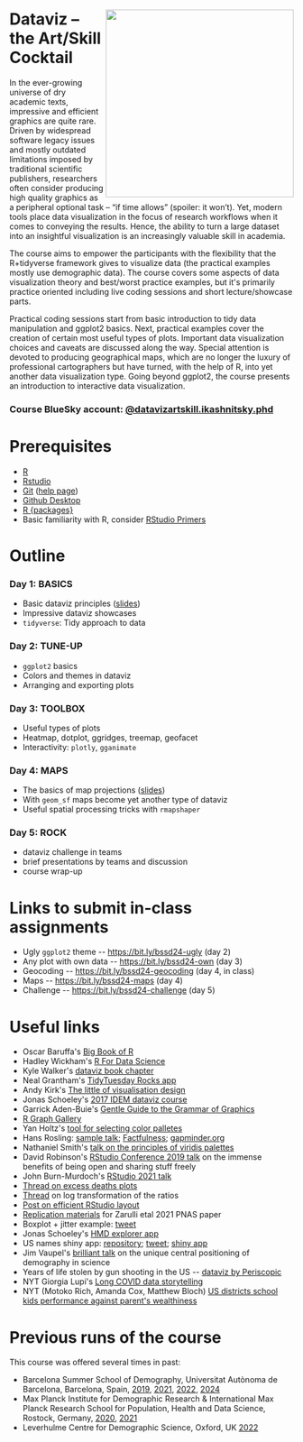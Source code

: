 # <img src="https://i.imgur.com/MJVQRTh.png" align="right" width="333" height="333" />Dataviz – the Art/Skill Cocktail


In the ever-growing universe of dry academic texts, impressive and efficient graphics are quite rare. Driven by widespread software legacy issues and mostly outdated limitations imposed by traditional scientific publishers, researchers often consider producing high quality graphics as a peripheral optional task – “if time allows” (spoiler: it won’t). Yet, modern tools place data visualization in the focus of research workflows when it comes to conveying the results. Hence, the ability to turn a large dataset into an insightful visualization is an increasingly valuable skill in academia.

The course aims to empower the participants with the flexibility that the R+tidyverse framework gives to visualize data (the practical examples mostly use demographic data). The course covers some aspects of data visualization theory and best/worst practice examples, but it's primarily practice oriented including live coding sessions and short lecture/showcase parts.

Practical coding sessions start from basic introduction to tidy data manipulation and ggplot2 basics. Next, practical examples cover the creation of certain most useful types of plots. Important data visualization choices and caveats are discussed along the way. Special attention is devoted to producing geographical maps, which are no longer the luxury of professional cartographers but have turned, with the help of R, into yet another data visualization type. Going beyond ggplot2, the course presents an introduction to interactive data visualization.

### Course BlueSky account: [@datavizartskill.ikashnitsky.phd](https://bsky.app/profile/datavizartskill.ikashnitsky.phd)

<!-- Video lectures: https://bit.ly/dataviz-art-skill -->

# Prerequisites
- [R](https://cloud.r-project.org)  
- [Rstudio](https://www.rstudio.com/products/rstudio/download/#download)  
- [Git](https://git-scm.com/downloads) ([help page](https://support.rstudio.com/hc/en-us/articles/200532077-Version-Control-with-Git-and-SVN))
- [Github Desktop](https://github.com/apps/desktop)
- [R {packages}](/day1/install-pkg.R)
- Basic familiarity with R, consider [RStudio Primers](https://rstudio.cloud/learn/primers)


# Outline

### Day 1: BASICS
- Basic dataviz principles ([slides][slides-gg])
- Impressive dataviz showcases
- `tidyverse`: Tidy approach to data

### Day 2: TUNE-UP
- `ggplot2` basics
- Colors and themes in dataviz
- Arranging and exporting plots

### Day 3: TOOLBOX
- Useful types of plots
- Heatmap, dotplot, ggridges, treemap, geofacet
- Interactivity: `plotly`, `gganimate`

### Day 4: MAPS
- The basics of map projections ([slides][slides-maps])
- With `geom_sf` maps become yet another type of dataviz
- Useful spatial processing tricks with `rmapshaper`

### Day 5: ROCK
- dataviz challenge in teams
- brief presentations by teams and discussion
- course wrap-up

[slides-gg]: https://ikashnitsky.github.io/dataviz-art-skill/slides/slides-dataviz-bssd.html
[slides-maps]: https://ikashnitsky.github.io/dataviz-art-skill/slides/slides-maps-bssd.html


# Links to submit in-class assignments
- Ugly `ggplot2` theme -- https://bit.ly/bssd24-ugly (day 2)
- Any plot with own data -- https://bit.ly/bssd24-own (day 3)
- Geocoding -- https://bit.ly/bssd24-geocoding (day 4, in class)
- Maps -- https://bit.ly/bssd24-maps (day 4)
- Challenge -- https://bit.ly/bssd24-challenge (day 5)



# Useful links
- Oscar Baruffa's [Big Book of R](https://www.bigbookofr.com)
- Hadley Wickham's [R For Data Science](https://r4ds.had.co.nz)
- Kyle Walker's [dataviz book chapter](https://walker-data.com/census-r/exploring-us-census-data-with-visualization.html)
- Neal Grantham's [TidyTuesday Rocks app](https://nsgrantham.shinyapps.io/tidytuesdayrocks/)
- Andy Kirk's [The little of visualisation design](https://visualisingdata.com/the-little-of-visualisation-design/) 
- Jonas Schoeley's [2017 IDEM dataviz course](https://github.com/jschoeley/idem_viz)
- Garrick Aden-Buie's [Gentle Guide to the Grammar of Graphics](https://pkg.garrickadenbuie.com/gentle-ggplot2)   
- [R Graph Gallery](https://r-graph-gallery.com/)
- Yan Holtz's [tool for selecting color palletes](https://python-graph-gallery.com/color-palette-finder/)
- Hans Rosling: [sample talk](https://youtu.be/BZoKfap4g4w); [Factfulness](https://www.amazon.com/Factfulness-Reasons-World-Things-Better/dp/1250107814); [gapminder.org](https://www.gapminder.org/tools/#$chart-type=bubbles&url=v1)
- Nathaniel Smith's [talk on the principles of viridis palettes](https://youtu.be/xAoljeRJ3lU)
- David Robinson's [RStudio Conference 2019 talk](https://posit.co/resources/videos/the-unreasonable-effectiveness-of-public-work/) on the immense benefits of being open and sharing stuff freely 
- John Burn-Murdoch's [RStudio 2021 talk](https://youtu.be/L5_4kuoiiKU)
- [Thread on excess deaths plots](https://twitter.com/ikashnitsky/status/1409472083965349892) 
- [Thread](https://twitter.com/ikashnitsky/status/1380247006170509312) on log transformation of the ratios
- [Post on efficient RStudio layout](https://ikashnitsky.github.io/2018/perfect-rstudio-layout/)
- [Replication materials](https://github.com/ikashnitsky/sex-gap-e0-pnas) for Zarulli etal 2021 PNAS paper
- Boxplot + jitter example: [tweet](https://twitter.com/ikashnitsky/status/1403645553637011461)  
- Jonas Schoeley's [HMD explorer app](https://jschoeley.shinyapps.io/hmdexp/)
- US names shiny app: [repository](https://github.com/ikashnitsky/us-names-app); [tweet](https://twitter.com/ikashnitsky/status/1203840297911889920); [shiny app](https://ikashnitsky.shinyapps.io/us-names/)  
- Jim Vaupel's [brilliant talk](https://twitter.com/ikashnitsky/status/1512700871968186379) on the unique central positioning of demography in science  
- Years of life stolen by gun shooting in the US -- [dataviz by Periscopic](https://guns.periscopic.com) 
- NYT Giorgia Lupi's [Long COVID data storytelling](https://www.nytimes.com/interactive/2023/12/14/opinion/my-life-with-long-covid.html?unlocked_article_code=1.F00.435C.ojkN6YhWx43Q) 
- NYT (Motoko Rich, Amanda Cox, Matthew Bloch) [US districts school kids performance against parent's wealthiness](https://www.nytimes.com/interactive/2016/04/29/upshot/money-race-and-success-how-your-school-district-compares.html)


# Previous runs of the course

This course was offered several times in past:   
- Barcelona Summer School of Demography, Universitat Autònoma de Barcelona, Barcelona, Spain, [2019](https://github.com/ikashnitsky/dataviz-bssd/releases/tag/v1.0), [2021](https://github.com/ikashnitsky/dataviz-bssd/releases/tag/v2.0),  [2022](https://github.com/ikashnitsky/dataviz-bssd/releases/tag/v.3.0), [2024](https://github.com/ikashnitsky/dataviz-bssd/releases/tag/v4.0)
- Max Planck Institute for Demographic Research & International Max Planck Research School for Population, Health and Data Science, Rostock, Germany, [2020](https://github.com/ikashnitsky/dataviz-art-skill/releases/tag/v1.0),  [2021](https://github.com/ikashnitsky/dataviz-art-skill/releases/tag/v2.0)
- Leverhulme Centre for Demographic Science, Oxford, UK [2022](https://github.com/ikashnitsky/dataviz-art-skill/releases/tag/v3.0)

